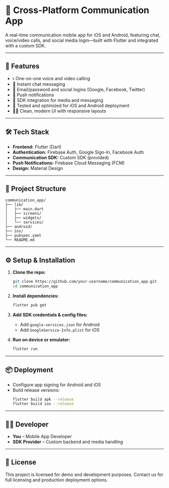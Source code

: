 # 📱 Cross-Platform Communication App

A real-time communication mobile app for iOS and Android, featuring chat, voice/video calls, and social media login—built with Flutter and integrated with a custom SDK.

---

## 🚀 Features

- 📞 One-on-one voice and video calling
- 💬 Instant chat messaging
- 🔐 Email/password and social logins (Google, Facebook, Twitter)
- 🔔 Push notifications
- 🧩 SDK integration for media and messaging
- 🧪 Tested and optimized for iOS and Android deployment
- 🧑‍🎨 Clean, modern UI with responsive layouts

---

## 🛠️ Tech Stack

- **Frontend:** Flutter (Dart)
- **Authentication:** Firebase Auth, Google Sign-In, Facebook Auth
- **Communication SDK:** Custom SDK (provided)
- **Push Notifications:** Firebase Cloud Messaging (FCM)
- **Design:** Material Design

---

## 📂 Project Structure

```
communication_app/
├── lib/
│   ├── main.dart
│   ├── screens/
│   ├── widgets/
│   └── services/
├── android/
├── ios/
├── pubspec.yaml
└── README.md
```

---

## ⚙️ Setup & Installation

1. **Clone the repo:**
   ```bash
   git clone https://github.com/your-username/communication_app.git
   cd communication_app
   ```

2. **Install dependencies:**
   ```bash
   flutter pub get
   ```

3. **Add SDK credentials & config files:**
   - Add `google-services.json` for Android
   - Add `GoogleService-Info.plist` for iOS

4. **Run on device or emulator:**
   ```bash
   flutter run
   ```

---

## 📦 Deployment

- Configure app signing for Android and iOS
- Build release versions:
  ```bash
  flutter build apk --release
  flutter build ios --release
  ```

---

## 👨‍💻 Developer

- **You** – Mobile App Developer
- **SDK Provider** – Custom backend and media handling

---

## 📜 License

This project is licensed for demo and development purposes. Contact us for full licensing and production deployment options.

